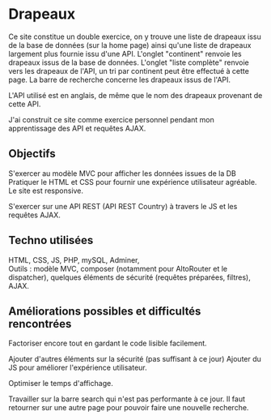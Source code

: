 # Drapeaux
Ce site constitue un double exercice, on y trouve une liste de drapeaux issu de la base de données (sur la home page) ainsi qu'une liste de drapeaux largement plus fournie issu d'une API.
L'onglet "continent" renvoie les drapeaux issus de la base de données.
L'onglet "liste complète" renvoie vers les drapeaux de l'API, un tri par continent peut être effectué à cette page.
La barre de recherche concerne les drapeaux issus de l'API.

L'API utilisé est en anglais, de même que le nom des drapeaux provenant de cette API.

J'ai construit ce site comme exercice personnel pendant mon apprentissage des API et requêtes AJAX.

## Objectifs
S'exercer au modèle MVC pour afficher les données issues de la DB
Pratiquer le HTML et CSS pour fournir une expérience utilisateur agréable. Le site est responsive.  

S'exercer sur une API REST (API REST Country) à travers le JS et les requêtes AJAX.  


## Techno utilisées
HTML, CSS, JS, PHP, mySQL, Adminer,  
Outils : 
modèle MVC, composer (notamment pour AltoRouter et le dispatcher), quelques éléments de sécurité (requêtes préparées, filtres), AJAX.

## Améliorations possibles et difficultés rencontrées  

Factoriser encore tout en gardant le code lisible facilement.

Ajouter d'autres éléments sur la sécurité (pas suffisant à ce jour)
Ajouter du JS pour améliorer l'expérience utilisateur.

Optimiser le temps d'affichage.

Travailler sur la barre search qui n'est pas performante à ce jour. Il faut retourner sur une autre page pour pouvoir faire une nouvelle recherche.